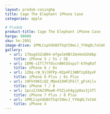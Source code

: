 ```yaml
---
layout: produk-casinghp
title: Cage The Elephant iPhone Case
categories: apple

# Produk
product-title: Cage The Elephant iPhone Case
harga: 90000
sku: hn-2891
image-drive: 1PMLCxpVdU8XTSqYI0mcJ_YYOqDL7xCmX
gallery:
  - url: 17Qug43ZvB94-mfgwlm9BtZmnHxGSh86p
    title: iPhone 5 / 5s / SE
  - url: 1EM6-sITl7YfOscn8Wtb5spz7-kYhqRaT
    title: iPhone 6 / 6s
  - url: 1Z8q-cW_9jlNTPp-HIp4F2JWBfzpE8yoF
    title: iPhone 6 Plus / 6s Plus
  - url: 19FkY0KIcQZ_MQe4IXHF2Fkl7_gFsXilv
    title: iPhone 7 / 8
  - url: 1pcx2JXA2SMow0-P3Zjoh4gjp0as3jSTl
    title: iPhone 7 Plus / 8 Plus
  - url: 1PMLCxpVdU8XTSqYI0mcJ_YYOqDL7xCmX
    title: iPhone X
---
```

